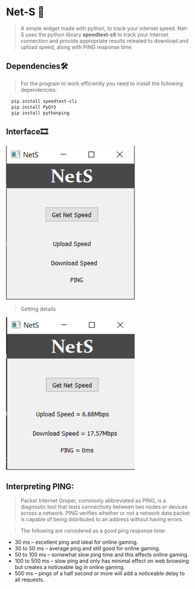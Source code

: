 # Net-S 📡

> A simple widget made with python, to track your internet speed.
> Net-S uses the python library **speedtest-cli** to track your internet connection and provide appropriate results releated to download and upload speed, along with PING response time.

## Dependencies🛠

> For the program to work efficiently you need to install the following dependencies:

``` 
  pip install speedtest-cli
  pip install PyQt5
  pip install pythonping
```
## Interface🎞

<img src = "Net1.PNG" width = 350>

> Getting details

<img src = "Net2.PNG" width = 350>

## Interpreting PING:

>Packet Internet Groper, commonly abbreviated as PING, is a diagnostic tool that tests connectivity between two nodes or devices across a network. PING verifies whether or not a network data packet is capable of being distributed to an address without having errors.

>The following are considered as a good ping response time:
  - 30 ms – excellent ping and ideal for online gaming.
  - 30 to 50 ms – average ping and still good for online gaming.
  - 50 to 100 ms – somewhat slow ping time and this affects online gaming.
  - 100 to 500 ms – slow ping and only has minimal effect on web browsing but creates a noticeable lag in online gaming.
  - 500 ms – pings of a half second or more will add a noticeable delay to all requests.
